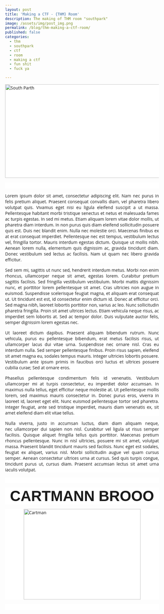 ```yaml
---
layout: post
title: 'Making a CTF - {THM} Room'
description: The making of THM room "southpark"
image: /assets/img/post_img.png
permalink: /blog/thm-making-a-ctf-room/
published: false
categories:
  - thm
  - southpark
  - ctf
  - room
  - making a ctf
  - fun shit
  - fuck ya

---
```

<p style="margin: 0px 0px 15px; padding: 0px; font-family: 'Open Sans', Arial, sans-serif; font-size: 14px; background-color: #ffffff;"><img style="display: block; margin-left: auto; margin-right: auto;" src="https://sls-ci-bowtie-houndstooth-root-us-east-1-assets.s3.amazonaws.com/5290charlie/blog/1650006260514-banner.jpeg" alt="South Parth" width="544" height="306" /></p>
<p style="margin: 0px 0px 15px; padding: 0px; text-align: justify; font-family: 'Open Sans', Arial, sans-serif; font-size: 14px; background-color: #ffffff;">&nbsp;</p>
<p style="margin: 0px 0px 15px; padding: 0px; text-align: justify; font-family: 'Open Sans', Arial, sans-serif; font-size: 14px; background-color: #ffffff;">Lorem ipsum dolor sit amet, consectetur adipiscing elit. Nam nec purus in felis pretium aliquet. Praesent consequat convallis diam, vel pharetra libero volutpat quis. Vivamus eget nisi eu ligula eleifend suscipit a ut massa. Pellentesque habitant morbi tristique senectus et netus et malesuada fames ac turpis egestas. In sed mi metus. Etiam aliquam lorem vitae dolor mollis, ut pharetra diam interdum. In non purus quis diam eleifend sollicitudin posuere quis est. Duis nec blandit enim. Nulla nec molestie orci. Maecenas finibus ex at erat consequat imperdiet. Pellentesque nec est tempus, vestibulum lectus vel, fringilla tortor. Mauris interdum egestas dictum. Quisque ut mollis nibh. Aenean lorem nulla, elementum quis dignissim ac, gravida tincidunt diam. Donec vestibulum sed lectus ac facilisis. Nam ut quam nec libero gravida efficitur.</p>
<p style="margin: 0px 0px 15px; padding: 0px; text-align: justify; font-family: 'Open Sans', Arial, sans-serif; font-size: 14px; background-color: #ffffff;">Sed sem mi, sagittis ut nunc sed, hendrerit interdum metus. Morbi non enim rhoncus, ullamcorper neque sit amet, egestas lorem. Curabitur pretium sagittis facilisis. Sed fringilla vestibulum vestibulum. Morbi mattis dignissim nunc, et porttitor lorem pellentesque sit amet. Cras ultricies non augue in euismod. Suspendisse scelerisque feugiat magna, et aliquam erat consequat ut. Ut tincidunt est est, id consectetur enim dictum id. Donec at efficitur orci. Sed magna nibh, laoreet lobortis porttitor non, varius ac leo. Nunc sollicitudin pharetra fringilla. Proin sit amet ultrices lectus. Etiam vehicula neque risus, ac imperdiet sem lobortis at. Sed ac tempor dolor. Duis vulputate auctor felis, semper dignissim lorem egestas nec.</p>
<p style="margin: 0px 0px 15px; padding: 0px; text-align: justify; font-family: 'Open Sans', Arial, sans-serif; font-size: 14px; background-color: #ffffff;">Ut laoreet dictum dapibus. Praesent aliquam bibendum rutrum. Nunc vehicula, purus eu pellentesque bibendum, erat metus facilisis risus, ut ullamcorper lacus dui vitae urna. Suspendisse nec ornare nisl. Cras eu interdum nulla. Sed semper pellentesque finibus. Proin risus sapien, eleifend sit amet magna eu, sodales tempus mauris. Integer ultricies lobortis posuere. Vestibulum ante ipsum primis in faucibus orci luctus et ultrices posuere cubilia curae; Sed at ornare eros.</p>
<p style="margin: 0px 0px 15px; padding: 0px; text-align: justify; font-family: 'Open Sans', Arial, sans-serif; font-size: 14px; background-color: #ffffff;">Phasellus pellentesque condimentum felis id venenatis. Vestibulum ullamcorper mi at turpis consectetur, eu imperdiet dolor accumsan. In maximus nulla tellus, eget efficitur neque molestie at. Ut pellentesque mollis lorem, sed maximus mauris consectetur in. Donec purus eros, viverra in laoreet id, laoreet eget elit. Nunc euismod pellentesque tortor sed pharetra. Integer feugiat, ante sed tristique imperdiet, mauris diam venenatis ex, sit amet eleifend diam elit vitae tellus.</p>
<p style="margin: 0px 0px 15px; padding: 0px; text-align: justify; font-family: 'Open Sans', Arial, sans-serif; font-size: 14px; background-color: #ffffff;">Nulla viverra, justo in accumsan luctus, diam diam aliquam neque, nec&nbsp;ullamcorper dui sapien non nisl. Curabitur vel ligula ut risus semper facilisis. Quisque aliquet fringilla tellus quis porttitor. Maecenas pretium rhoncus pellentesque. Nunc in nisl ultricies, posuere mi sit amet, volutpat massa. Praesent blandit tincidunt mauris sed facilisis. Nunc eget est sodales, feugiat ex aliquet, varius nisl. Morbi sollicitudin augue vel quam cursus semper. Aenean consectetur ultrices urna at cursus. Sed quis turpis congue, tincidunt purus ut, cursus diam. Praesent accumsan lectus sit amet urna iaculis volutpat.</p>
<p style="margin: 0px 0px 15px; padding: 0px; text-align: justify; font-family: 'Open Sans', Arial, sans-serif; font-size: 14px; background-color: #ffffff;">&nbsp;</p>
<h3 style="margin: 0px 0px 15px; padding: 0px; font-family: 'Open Sans', Arial, sans-serif; font-size: 14px; background-color: #ffffff; text-align: center;"><span style="font-size: 36pt; font-family: 'comic sans ms', sans-serif;">CARTMANN BROOO</span></h3>
<p style="margin: 0px 0px 15px; padding: 0px; font-family: 'Open Sans', Arial, sans-serif; font-size: 14px; background-color: #ffffff;"><img style="display: block; margin-left: auto; margin-right: auto;" src="https://sls-ci-bowtie-houndstooth-root-us-east-1-assets.s3.amazonaws.com/5290charlie/blog/1650006125619-icon.jpeg" alt="Cartman" width="383" height="296" /></p>
<p style="margin: 0px 0px 15px; padding: 0px; text-align: justify; font-family: 'Open Sans', Arial, sans-serif; font-size: 14px; background-color: #ffffff;">&nbsp;</p>
